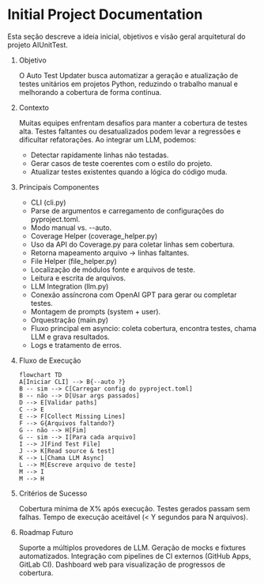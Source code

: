 # Initial Project Documentation

Esta seção descreve a ideia inicial, objetivos e visão geral arquitetural do projeto AIUnitTest.

1. Objetivo

    O Auto Test Updater busca automatizar a geração e atualização de testes unitários em projetos Python, reduzindo o trabalho manual e melhorando a cobertura de forma contínua.

2. Contexto

    Muitas equipes enfrentam desafios para manter a cobertura de testes alta. Testes faltantes ou desatualizados podem levar a regressões e dificultar refatorações. Ao integrar um LLM, podemos:

    - Detectar rapidamente linhas não testadas.
    - Gerar casos de teste coerentes com o estilo do projeto.
    - Atualizar testes existentes quando a lógica do código muda.

3. Principais Componentes

   - CLI (cli.py)
   - Parse de argumentos e carregamento de configurações do pyproject.toml.
   - Modo manual vs. --auto.
   - Coverage Helper (coverage_helper.py)
   - Uso da API do Coverage.py para coletar linhas sem cobertura.
   - Retorna mapeamento arquivo → linhas faltantes.
   - File Helper (file_helper.py)
   - Localização de módulos fonte e arquivos de teste.
   - Leitura e escrita de arquivos.
   - LLM Integration (llm.py)
   - Conexão assíncrona com OpenAI GPT para gerar ou completar testes.
   - Montagem de prompts (system + user).
   - Orquestração (main.py)
   - Fluxo principal em asyncio: coleta cobertura, encontra testes, chama LLM e grava resultados.
   - Logs e tratamento de erros.

4. Fluxo de Execução

    ```mermaid
    flowchart TD
    A[Iniciar CLI] --> B{--auto ?}
    B -- sim --> C[Carregar config do pyproject.toml]
    B -- não --> D[Usar args passados]
    D --> E[Validar paths]
    C --> E
    E --> F[Collect Missing Lines]
    F --> G{Arquivos faltando?}
    G -- não --> H[Fim]
    G -- sim --> I[Para cada arquivo]
    I --> J[Find Test File]
    J --> K[Read source & test]
    K --> L[Chama LLM Async]
    L --> M[Escreve arquivo de teste]
    M --> I
    M --> H
    ```

5. Critérios de Sucesso

    Cobertura mínima de X% após execução.
    Testes gerados passam sem falhas.
    Tempo de execução aceitável (< Y segundos para N arquivos).

6. Roadmap Futuro

    Suporte a múltiplos provedores de LLM.
    Geração de mocks e fixtures automatizados.
    Integração com pipelines de CI externos (GitHub Apps, GitLab CI).
    Dashboard web para visualização de progressos de cobertura.